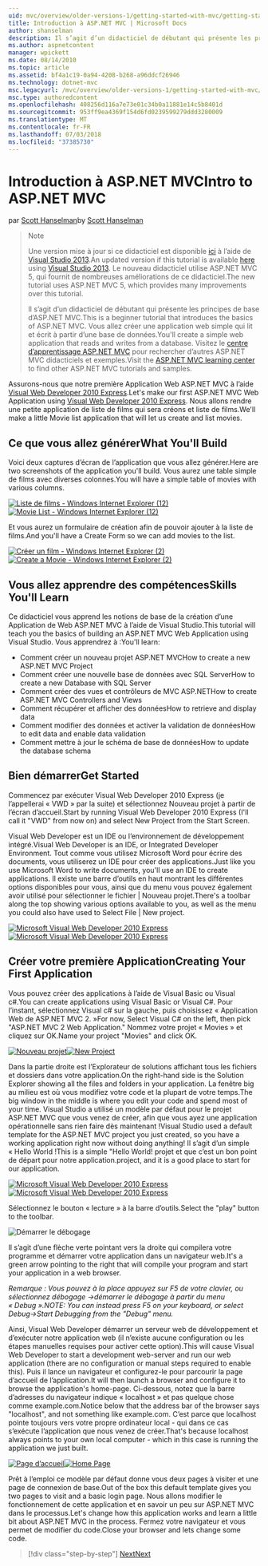 ```yaml
---
uid: mvc/overview/older-versions-1/getting-started-with-mvc/getting-started-with-mvc-part1
title: Introduction à ASP.NET MVC | Microsoft Docs
author: shanselman
description: Il s’agit d’un didacticiel de débutant qui présente les principes de base d’ASP.NET MVC. Créer une application web simple qui lit et écrit à partir d’une base de données.
ms.author: aspnetcontent
manager: wpickett
ms.date: 08/14/2010
ms.topic: article
ms.assetid: bf4a1c19-0a94-4208-b268-a96ddcf26946
ms.technology: dotnet-mvc
msc.legacyurl: /mvc/overview/older-versions-1/getting-started-with-mvc/getting-started-with-mvc-part1
msc.type: authoredcontent
ms.openlocfilehash: 408256d116a7e73e01c34b0a11881e14c5b8401d
ms.sourcegitcommit: 953ff9ea4369f154d6fd0239599279ddd3280009
ms.translationtype: MT
ms.contentlocale: fr-FR
ms.lasthandoff: 07/03/2018
ms.locfileid: "37385730"
---
```

<a name="intro-to-aspnet-mvc"></a><span data-ttu-id="8db8d-104">Introduction à ASP.NET MVC</span><span class="sxs-lookup"><span data-stu-id="8db8d-104">Intro to ASP.NET MVC</span></span>
====================
<span data-ttu-id="8db8d-105">par [Scott Hanselman](https://github.com/shanselman)</span><span class="sxs-lookup"><span data-stu-id="8db8d-105">by [Scott Hanselman](https://github.com/shanselman)</span></span>

> > [!NOTE]
> > <span data-ttu-id="8db8d-106">Une version mise à jour si ce didacticiel est disponible [ici](../../getting-started/introduction/getting-started.md) à l’aide de [Visual Studio 2013](https://www.microsoft.com/visualstudio/eng/2013-downloads).</span><span class="sxs-lookup"><span data-stu-id="8db8d-106">An updated version if this tutorial is available [here](../../getting-started/introduction/getting-started.md) using [Visual Studio 2013](https://www.microsoft.com/visualstudio/eng/2013-downloads).</span></span> <span data-ttu-id="8db8d-107">Le nouveau didacticiel utilise ASP.NET MVC 5, qui fournit de nombreuses améliorations de ce didacticiel.</span><span class="sxs-lookup"><span data-stu-id="8db8d-107">The new tutorial uses ASP.NET MVC 5, which provides many improvements over this tutorial.</span></span>
> 
> 
> <span data-ttu-id="8db8d-108">Il s’agit d’un didacticiel de débutant qui présente les principes de base d’ASP.NET MVC.</span><span class="sxs-lookup"><span data-stu-id="8db8d-108">This is a beginner tutorial that introduces the basics of ASP.NET MVC.</span></span> <span data-ttu-id="8db8d-109">Vous allez créer une application web simple qui lit et écrit à partir d’une base de données.</span><span class="sxs-lookup"><span data-stu-id="8db8d-109">You'll create a simple web application that reads and writes from a database.</span></span> <span data-ttu-id="8db8d-110">Visitez le [centre d’apprentissage ASP.NET MVC](../../../index.md) pour rechercher d’autres ASP.NET MVC didacticiels et exemples.</span><span class="sxs-lookup"><span data-stu-id="8db8d-110">Visit the [ASP.NET MVC learning center](../../../index.md) to find other ASP.NET MVC tutorials and samples.</span></span>


<span data-ttu-id="8db8d-111">Assurons-nous que notre première Application Web ASP.NET MVC à l’aide [Visual Web Developer 2010 Express](https://www.microsoft.com/express/Web/).</span><span class="sxs-lookup"><span data-stu-id="8db8d-111">Let's make our first ASP.NET MVC Web Application using [Visual Web Developer 2010 Express](https://www.microsoft.com/express/Web/).</span></span> <span data-ttu-id="8db8d-112">Nous allons rendre une petite application de liste de films qui sera créons et liste de films.</span><span class="sxs-lookup"><span data-stu-id="8db8d-112">We'll make a little Movie list application that will let us create and list movies.</span></span>

## <a name="what-youll-build"></a><span data-ttu-id="8db8d-113">Ce que vous allez générer</span><span class="sxs-lookup"><span data-stu-id="8db8d-113">What You'll Build</span></span>

<span data-ttu-id="8db8d-114">Voici deux captures d’écran de l’application que vous allez générer.</span><span class="sxs-lookup"><span data-stu-id="8db8d-114">Here are two screenshots of the application you'll build.</span></span> <span data-ttu-id="8db8d-115">Vous aurez une table simple de films avec diverses colonnes.</span><span class="sxs-lookup"><span data-stu-id="8db8d-115">You will have a simple table of movies with various columns.</span></span>

<span data-ttu-id="8db8d-116">[![Liste de films - Windows Internet Explorer (12)](getting-started-with-mvc-part1/_static/image2.png)](getting-started-with-mvc-part1/_static/image1.png)</span><span class="sxs-lookup"><span data-stu-id="8db8d-116">[![Movie List - Windows Internet Explorer (12)](getting-started-with-mvc-part1/_static/image2.png)](getting-started-with-mvc-part1/_static/image1.png)</span></span>

<span data-ttu-id="8db8d-117">Et vous aurez un formulaire de création afin de pouvoir ajouter à la liste de films.</span><span class="sxs-lookup"><span data-stu-id="8db8d-117">And you'll have a Create Form so we can add movies to the list.</span></span>

<span data-ttu-id="8db8d-118">[![Créer un film - Windows Internet Explorer (2)](getting-started-with-mvc-part1/_static/image4.png)](getting-started-with-mvc-part1/_static/image3.png)</span><span class="sxs-lookup"><span data-stu-id="8db8d-118">[![Create a Movie - Windows Internet Explorer (2)](getting-started-with-mvc-part1/_static/image4.png)](getting-started-with-mvc-part1/_static/image3.png)</span></span>

## <a name="skills-youll-learn"></a><span data-ttu-id="8db8d-119">Vous allez apprendre des compétences</span><span class="sxs-lookup"><span data-stu-id="8db8d-119">Skills You'll Learn</span></span>

<span data-ttu-id="8db8d-120">Ce didacticiel vous apprend les notions de base de la création d’une Application de Web ASP.NET MVC à l’aide de Visual Studio.</span><span class="sxs-lookup"><span data-stu-id="8db8d-120">This tutorial will teach you the basics of building an ASP.NET MVC Web Application using Visual Studio.</span></span> <span data-ttu-id="8db8d-121">Vous apprendrez à :</span><span class="sxs-lookup"><span data-stu-id="8db8d-121">You'll learn:</span></span>

- <span data-ttu-id="8db8d-122">Comment créer un nouveau projet ASP.NET MVC</span><span class="sxs-lookup"><span data-stu-id="8db8d-122">How to create a new ASP.NET MVC Project</span></span>
- <span data-ttu-id="8db8d-123">Comment créer une nouvelle base de données avec SQL Server</span><span class="sxs-lookup"><span data-stu-id="8db8d-123">How to create a new Database with SQL Server</span></span>
- <span data-ttu-id="8db8d-124">Comment créer des vues et contrôleurs de MVC ASP.NET</span><span class="sxs-lookup"><span data-stu-id="8db8d-124">How to create ASP.NET MVC Controllers and Views</span></span>
- <span data-ttu-id="8db8d-125">Comment récupérer et afficher des données</span><span class="sxs-lookup"><span data-stu-id="8db8d-125">How to retrieve and display data</span></span>
- <span data-ttu-id="8db8d-126">Comment modifier des données et activer la validation de données</span><span class="sxs-lookup"><span data-stu-id="8db8d-126">How to edit data and enable data validation</span></span>
- <span data-ttu-id="8db8d-127">Comment mettre à jour le schéma de base de données</span><span class="sxs-lookup"><span data-stu-id="8db8d-127">How to update the database schema</span></span>

## <a name="get-started"></a><span data-ttu-id="8db8d-128">Bien démarrer</span><span class="sxs-lookup"><span data-stu-id="8db8d-128">Get Started</span></span>

<span data-ttu-id="8db8d-129">Commencez par exécuter Visual Web Developer 2010 Express (je l’appellerai « VWD » par la suite) et sélectionnez Nouveau projet à partir de l’écran d’accueil.</span><span class="sxs-lookup"><span data-stu-id="8db8d-129">Start by running Visual Web Developer 2010 Express (I'll call it "VWD" from now on) and select New Project from the Start Screen.</span></span>

<span data-ttu-id="8db8d-130">Visual Web Developer est un IDE ou l’environnement de développement intégré.</span><span class="sxs-lookup"><span data-stu-id="8db8d-130">Visual Web Developer is an IDE, or Integrated Developer Environment.</span></span> <span data-ttu-id="8db8d-131">Tout comme vous utilisez Microsoft Word pour écrire des documents, vous utiliserez un IDE pour créer des applications.</span><span class="sxs-lookup"><span data-stu-id="8db8d-131">Just like you use Microsoft Word to write documents, you'll use an IDE to create applications.</span></span> <span data-ttu-id="8db8d-132">Il existe une barre d’outils en haut montrant les différentes options disponibles pour vous, ainsi que du menu vous pouvez également avoir utilisé pour sélectionner le fichier | Nouveau projet.</span><span class="sxs-lookup"><span data-stu-id="8db8d-132">There's a toolbar along the top showing various options available to you, as well as the menu you could also have used to Select File | New project.</span></span>

<span data-ttu-id="8db8d-133">[![Microsoft Visual Web Developer 2010 Express](getting-started-with-mvc-part1/_static/image6.png)](getting-started-with-mvc-part1/_static/image5.png)</span><span class="sxs-lookup"><span data-stu-id="8db8d-133">[![Microsoft Visual Web Developer 2010 Express](getting-started-with-mvc-part1/_static/image6.png)](getting-started-with-mvc-part1/_static/image5.png)</span></span>

## <a name="creating-your-first-application"></a><span data-ttu-id="8db8d-134">Créer votre première Application</span><span class="sxs-lookup"><span data-stu-id="8db8d-134">Creating Your First Application</span></span>

<span data-ttu-id="8db8d-135">Vous pouvez créer des applications à l’aide de Visual Basic ou Visual c#.</span><span class="sxs-lookup"><span data-stu-id="8db8d-135">You can create applications using Visual Basic or Visual C#.</span></span> <span data-ttu-id="8db8d-136">Pour l’instant, sélectionnez Visual c# sur la gauche, puis choisissez « Application Web de ASP.NET MVC 2. »</span><span class="sxs-lookup"><span data-stu-id="8db8d-136">For now, Select Visual C# on the left, then pick "ASP.NET MVC 2 Web Application."</span></span> <span data-ttu-id="8db8d-137">Nommez votre projet « Movies » et cliquez sur OK.</span><span class="sxs-lookup"><span data-stu-id="8db8d-137">Name your project "Movies" and click OK.</span></span>

<span data-ttu-id="8db8d-138">[![Nouveau projet](getting-started-with-mvc-part1/_static/image8.png)](getting-started-with-mvc-part1/_static/image7.png)</span><span class="sxs-lookup"><span data-stu-id="8db8d-138">[![New Project](getting-started-with-mvc-part1/_static/image8.png)](getting-started-with-mvc-part1/_static/image7.png)</span></span>

<span data-ttu-id="8db8d-139">Dans la partie droite est l’Explorateur de solutions affichant tous les fichiers et dossiers dans votre application.</span><span class="sxs-lookup"><span data-stu-id="8db8d-139">On the right-hand side is the Solution Explorer showing all the files and folders in your application.</span></span> <span data-ttu-id="8db8d-140">La fenêtre big au milieu est où vous modifiez votre code et la plupart de votre temps.</span><span class="sxs-lookup"><span data-stu-id="8db8d-140">The big window in the middle is where you edit your code and spend most of your time.</span></span> <span data-ttu-id="8db8d-141">Visual Studio a utilisé un modèle par défaut pour le projet ASP.NET MVC que vous venez de créer, afin que vous ayez une application opérationnelle sans rien faire dès maintenant !</span><span class="sxs-lookup"><span data-stu-id="8db8d-141">Visual Studio used a default template for the ASP.NET MVC project you just created, so you have a working application right now without doing anything!</span></span> <span data-ttu-id="8db8d-142">Il s’agit d’un simple « Hello World !</span><span class="sxs-lookup"><span data-stu-id="8db8d-142">This is a simple "Hello World!</span></span> <span data-ttu-id="8db8d-143">projet et que c’est un bon point de départ pour notre application.</span><span class="sxs-lookup"><span data-stu-id="8db8d-143">project, and it is a good place to start for our application.</span></span>

<span data-ttu-id="8db8d-144">[![Microsoft Visual Web Developer 2010 Express](getting-started-with-mvc-part1/_static/image10.png)](getting-started-with-mvc-part1/_static/image9.png)</span><span class="sxs-lookup"><span data-stu-id="8db8d-144">[![Microsoft Visual Web Developer 2010 Express](getting-started-with-mvc-part1/_static/image10.png)](getting-started-with-mvc-part1/_static/image9.png)</span></span>

<span data-ttu-id="8db8d-145">Sélectionnez le bouton « lecture » à la barre d’outils.</span><span class="sxs-lookup"><span data-stu-id="8db8d-145">Select the "play" button to the toolbar.</span></span>

![Démarrer le débogage](getting-started-with-mvc-part1/_static/image11.png)

<span data-ttu-id="8db8d-147">Il s’agit d’une flèche verte pointant vers la droite qui compilera votre programme et démarrer votre application dans un navigateur web.</span><span class="sxs-lookup"><span data-stu-id="8db8d-147">It's a green arrow pointing to the right that will compile your program and start your application in a web browser.</span></span>

<span data-ttu-id="8db8d-148">*Remarque : Vous pouvez à la place appuyez sur F5 de votre clavier, ou sélectionnez débogage -&gt;démarrer le débogage à partir du menu « Debug ».*</span><span class="sxs-lookup"><span data-stu-id="8db8d-148">*NOTE: You can instead press F5 on your keyboard, or select Debug-&gt;Start Debugging from the "Debug" menu.*</span></span>

<span data-ttu-id="8db8d-149">Ainsi, Visual Web Developer démarrer un serveur web de développement et d’exécuter notre application web (il n’existe aucune configuration ou les étapes manuelles requises pour activer cette option).</span><span class="sxs-lookup"><span data-stu-id="8db8d-149">This will cause Visual Web Developer to start a development web-server and run our web application (there are no configuration or manual steps required to enable this).</span></span> <span data-ttu-id="8db8d-150">Puis il lance un navigateur et configurez-le pour parcourir la page d’accueil de l’application.</span><span class="sxs-lookup"><span data-stu-id="8db8d-150">It will then launch a browser and configure it to browse the application's home-page.</span></span> <span data-ttu-id="8db8d-151">Ci-dessous, notez que la barre d’adresses du navigateur indique « localhost » et pas quelque chose comme example.com.</span><span class="sxs-lookup"><span data-stu-id="8db8d-151">Notice below that the address bar of the browser says "localhost", and not something like example.com.</span></span> <span data-ttu-id="8db8d-152">C’est parce que localhost pointe toujours vers votre propre ordinateur local - qui dans ce cas s’exécute l’application que nous venez de créer.</span><span class="sxs-lookup"><span data-stu-id="8db8d-152">That's because localhost always points to your own local computer - which in this case is running the application we just built.</span></span>

<span data-ttu-id="8db8d-153">[![Page d’accueil](getting-started-with-mvc-part1/_static/image13.png)](getting-started-with-mvc-part1/_static/image12.png)</span><span class="sxs-lookup"><span data-stu-id="8db8d-153">[![Home Page](getting-started-with-mvc-part1/_static/image13.png)](getting-started-with-mvc-part1/_static/image12.png)</span></span>

<span data-ttu-id="8db8d-154">Prêt à l’emploi ce modèle par défaut donne vous deux pages à visiter et une page de connexion de base.</span><span class="sxs-lookup"><span data-stu-id="8db8d-154">Out of the box this default template gives you two pages to visit and a basic login page.</span></span> <span data-ttu-id="8db8d-155">Nous allons modifier le fonctionnement de cette application et en savoir un peu sur ASP.NET MVC dans le processus.</span><span class="sxs-lookup"><span data-stu-id="8db8d-155">Let's change how this application works and learn a little bit about ASP.NET MVC in the process.</span></span> <span data-ttu-id="8db8d-156">Fermez votre navigateur et vous permet de modifier du code.</span><span class="sxs-lookup"><span data-stu-id="8db8d-156">Close your browser and lets change some code.</span></span>

> [!div class="step-by-step"]
> [<span data-ttu-id="8db8d-157">Next</span><span class="sxs-lookup"><span data-stu-id="8db8d-157">Next</span></span>](getting-started-with-mvc-part2.md)
